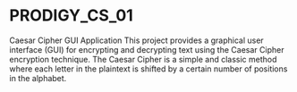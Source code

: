 # PRODIGY_CS_01
Caesar Cipher GUI Application  This project provides a graphical user interface (GUI) for encrypting and decrypting text using the Caesar Cipher encryption technique. The Caesar Cipher is a simple and classic method where each letter in the plaintext is shifted by a certain number of positions in the alphabet.
